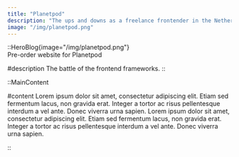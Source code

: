 ```yaml
---
title: "Planetpod"
description: "The ups and downs as a freelance frontender in the Netherlands. Learn from my journey."
image: "/img/planetpod.png"
---
```


<!-- Content of the page -->

::HeroBlog{image="/img/planetpod.png"}  
Pre-order website for Planetpod

#description
The battle of the frontend frameworks.
::

::MainContent

#content
Lorem ipsum dolor sit amet, consectetur adipiscing elit. Etiam sed fermentum lacus, non gravida erat. Integer a tortor ac risus pellentesque interdum a vel ante. Donec viverra urna sapien. Lorem ipsum dolor sit amet, consectetur adipiscing elit. Etiam sed fermentum lacus, non gravida erat. Integer a tortor ac risus pellentesque interdum a vel ante. Donec viverra urna sapien.

::